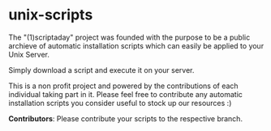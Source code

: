# unix-scripts
The "(1)scriptaday" project was founded with the purpose to be a public archieve of automatic installation scripts which can easily be applied to your Unix Server.

Simply download a script and execute it on your server.

This is a non profit project and powered by the contributions of each individual taking part in it. Please feel free to contribute any automatic installation scripts you consider useful to stock up our resources :)

**Contributors**: Please contribute your scripts to the respective branch.
